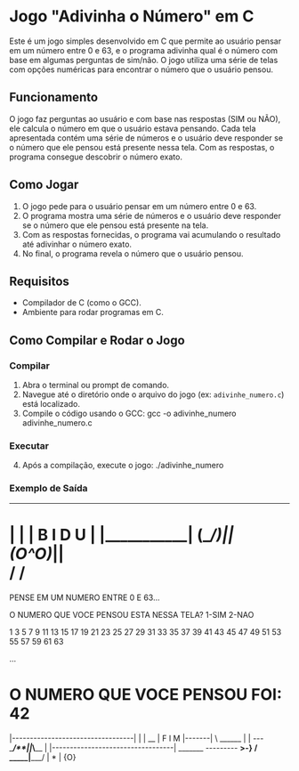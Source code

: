 
# Jogo "Adivinha o Número" em C

Este é um jogo simples desenvolvido em C que permite ao usuário pensar em um número entre 0 e 63, e o programa adivinha qual é o número com base em algumas perguntas de sim/não. O jogo utiliza uma série de telas com opções numéricas para encontrar o número que o usuário pensou.

## Funcionamento

O jogo faz perguntas ao usuário e com base nas respostas (SIM ou NÃO), ele calcula o número em que o usuário estava pensando. Cada tela apresentada contém uma série de números e o usuário deve responder se o número que ele pensou está presente nessa tela. Com as respostas, o programa consegue descobrir o número exato.

## Como Jogar

1. O jogo pede para o usuário pensar em um número entre 0 e 63.
2. O programa mostra uma série de números e o usuário deve responder se o número que ele pensou está presente na tela.
3. Com as respostas fornecidas, o programa vai acumulando o resultado até adivinhar o número exato.
4. No final, o programa revela o número que o usuário pensou.

## Requisitos

- Compilador de C (como o GCC).
- Ambiente para rodar programas em C.

## Como Compilar e Rodar o Jogo

### Compilar

1. Abra o terminal ou prompt de comando.
2. Navegue até o diretório onde o arquivo do jogo (ex: `adivinhe_numero.c`) está localizado.
3. Compile o código usando o GCC:
   gcc -o adivinhe_numero adivinhe_numero.c


### Executar

4. Após a compilação, execute o jogo:
   ./adivinhe_numero

### Exemplo de Saída
 ___________  
|           | 
| B I D U   | 
|___________| 
(\__/)||      
(O^O)_||      
/   /         
=================================================================== 

PENSE EM UM NUMERO ENTRE 0 E 63...

O NUMERO QUE VOCE PENSOU ESTA NESSA TELA? 
 1-SIM 2-NAO 

  1  3  5  7
	 9 11 13 15
	17 19 21 23
	25 27 29 31
	33 35 37 39
	41 43 45 47
	49 51 53 55
	57 59 61 63

...

O NUMERO QUE VOCE PENSOU FOI: 42
=================================================================== 

|----------------------------------|
|                                  |       __
| F I M                            |-------|  \       ______
|                                  |       --- \_____/**|_|_\\____  |
|----------------------------------|         \_______ --------- __>-}
                                              /  \_____|_____/   |
                                             *         |
                                                      {O}
